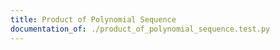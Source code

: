```yaml
---
title: Product of Polynomial Sequence
documentation_of: ./product_of_polynomial_sequence.test.py
---
```

